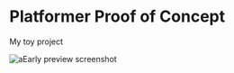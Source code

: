 Platformer Proof of Concept
======

My toy project

![aEarly preview screenshot](https://raw.github.com/bramdemoor/MonoGame-PlatformerPOC/master/meta/screen.png "Early preview screenshot")